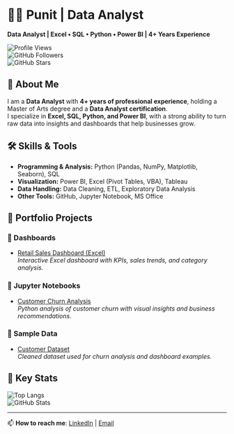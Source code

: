 # 👨‍💻 Punit | Data Analyst  
**Data Analyst | Excel • SQL • Python • Power BI | 4+ Years Experience**  

![Profile Views](https://komarev.com/ghpvc/?username=Punitsah34&label=Profile%20Views&color=0e75b6&style=flat)  
![GitHub Followers](https://img.shields.io/github/followers/Punitsah34?label=Followers&style=social)  
![GitHub Stars](https://img.shields.io/github/stars/Punitsah34?label=Stars&style=social)  

## 🚀 About Me  
I am a **Data Analyst** with **4+ years of professional experience**, holding a Master of Arts degree and a **Data Analyst certification**.  
I specialize in **Excel, SQL, Python, and Power BI**, with a strong ability to turn raw data into insights and dashboards that help businesses grow.  

## 🛠️ Skills & Tools  
- **Programming & Analysis:** Python (Pandas, NumPy, Matplotlib, Seaborn), SQL  
- **Visualization:** Power BI, Excel (Pivot Tables, VBA), Tableau  
- **Data Handling:** Data Cleaning, ETL, Exploratory Data Analysis  
- **Other Tools:** GitHub, Jupyter Notebook, MS Office  

## 📂 Portfolio Projects  

### 🔹 Dashboards  
- [Retail Sales Dashboard (Excel)](./Portfolio/Dashboards/Retail_Sales_Dashboard_Branded.xlsx)  
  *Interactive Excel dashboard with KPIs, sales trends, and category analysis.*  

### 🔹 Jupyter Notebooks  
- [Customer Churn Analysis](./Portfolio/Notebooks/churn_notebook_executed.ipynb)  
  *Python analysis of customer churn with visual insights and business recommendations.*  

### 🔹 Sample Data  
- [Customer Dataset](./Portfolio/Data/sample_customer_data.csv)  
  *Cleaned dataset used for churn analysis and dashboard examples.*  

## 🌟 Key Stats  
![Top Langs](https://github-readme-stats.vercel.app/api/top-langs/?username=Punitsah34&layout=compact&theme=tokyonight)  
![GitHub Stats](https://github-readme-stats.vercel.app/api?username=Punitsah34&show_icons=true&theme=tokyonight)  

---  
📫 **How to reach me**: [LinkedIn](https://www.linkedin.com/in/punitsah8615084/) | [Email](mailto:punitsahg34@gmail.com)  
